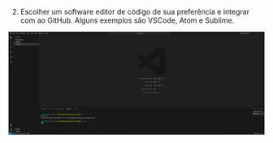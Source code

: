 2. Escolher um software editor de código de sua preferência e integrar com ao GitHub. Alguns exemplos são VSCode, Atom e Sublime.

![print do visual studio code](../evidencias/spint_1-exe_2.png)